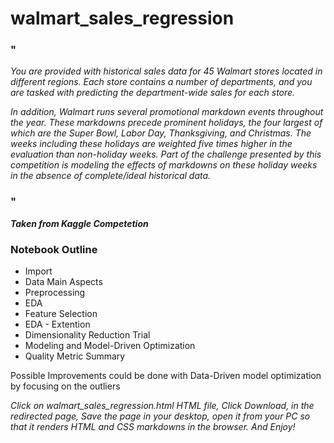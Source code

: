 # walmart_sales_regression
### "
_You are provided with historical sales data for 45 Walmart stores located in different regions. Each store contains a number of departments, and you are tasked with predicting the department-wide sales for each store._

_In addition, Walmart runs several promotional markdown events throughout the year. These markdowns precede prominent holidays, the four largest of which are the Super Bowl, Labor Day, Thanksgiving, and Christmas. The weeks including these holidays are weighted five times higher in the evaluation than non-holiday weeks. Part of the challenge presented by this competition is modeling the effects of markdowns on these holiday weeks in the absence of complete/ideal historical data._
### "
___Taken from Kaggle Competetion___

### Notebook Outline
- Import
- Data Main Aspects
- Preprocessing 
- EDA
- Feature Selection
- EDA - Extention 
- Dimensionality Reduction Trial
- Modeling and Model-Driven Optimization
- Quality Metric Summary

Possible Improvements could be done with Data-Driven model optimization by focusing on the outliers

_Click on walmart_sales_regression.html HTML file, Click Download, in the redirected page, Save the page in your desktop, open it from your PC so that it renders HTML and CSS markdowns in the browser. And Enjoy!_
